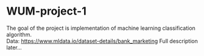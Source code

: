 # WUM-project-1
The goal of the project is implementation of machine learning classification algorithm.\
Data: https://www.mldata.io/dataset-details/bank_marketing
Full description later...
